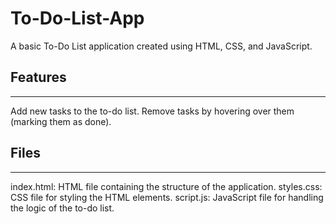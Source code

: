 # To-Do-List-App
A basic To-Do List application created using HTML, CSS, and JavaScript.

## Features
---
Add new tasks to the to-do list.
Remove tasks by hovering over them (marking them as done).

## Files
---
index.html: HTML file containing the structure of the application.
styles.css: CSS file for styling the HTML elements.
script.js: JavaScript file for handling the logic of the to-do list.
